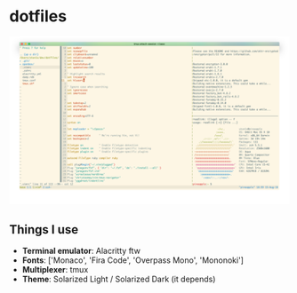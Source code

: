# dotfiles

![](https://raw.githubusercontent.com/ston1x/dotfiles/master/screenshot.png)

## Things I use

- **Terminal emulator**: Alacritty ftw
- **Fonts**: ['Monaco', 'Fira Code', 'Overpass Mono', 'Mononoki']
- **Multiplexer**: tmux
- **Theme**: Solarized Light / Solarized Dark (it depends)
